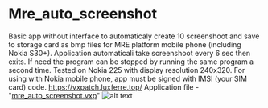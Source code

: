 # Mre_auto_screenshot
Basic app without interface to automaticaly create 10 screenshoot and save to storage card as bmp files for MRE platform mobile phone (including Nokia S30+). Application automaticali take screenshoot every 6 sec then exits. If need the program can be stopped by running the same program a second time. Tested on Nokia 225 with display resolution 240x320. For using with Nokia mobile phone, app must be signed with IMSI (your SIM card) code. https://vxpatch.luxferre.top/ 
Application file - "[mre_auto_screenshot.vxp](https://github.com/RDZDX/mre_auto_screenshot/blob/main/mre_auto_screenshot.vxp?raw=true)"
![alt text](https://rdzdx.github.io/mre_auto_screenshot/picture.jpg)
